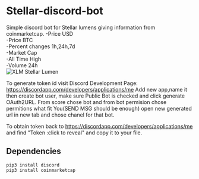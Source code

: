 # Stellar-discord-bot
Simple discord bot for Stellar lumens giving information from coinmarketcap.
-Price USD<br>
-Price BTC<br>
-Percent changes 1h,24h,7d<br>
-Market Cap<br>
-All Time High<br>
-Volume 24h<br>
<img src="https://image.ibb.co/maPxqn/stellar.png" alt="XLM Stellar Lumen" border="0"></a>

To generate token id visit 
Discord Development Page: https://discordapp.com/developers/applications/me
Add new app,name it then create bot user, make sure Public Bot is checked and click generate OAuth2URL. From score chose bot and from bot permision chose permitions what fit You(SEND MSG should be enough) open new generated url in new tab and chose chanel for that bot. 

To obtain token back to https://discordapp.com/developers/applications/me and find "Token :click to reveal" and copy it to your file.

## Dependencies 
`pip3 install discord`</br>
`pip3 install coinmarketcap`

